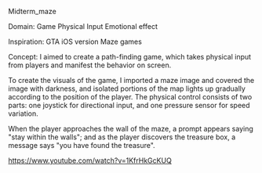 Midterm_maze

Domain:
Game
Physical Input
Emotional effect

Inspiration:
GTA iOS version
Maze games

Concept:
I aimed to create a path-finding game, which takes physical input from players and manifest the behavior on screen.

To create the visuals of the game, I imported a maze image and covered the image with darkness, and isolated portions of the map lights up gradually according to the position of the player.
The physical control consists of two parts: one joystick for directional input, and one pressure sensor for speed variation.

When the player approaches the wall of the maze, a prompt appears saying "stay within the walls"; and as the player discovers the treasure box, a message says "you have found the treasure".

https://www.youtube.com/watch?v=1KfrHkGcKUQ
